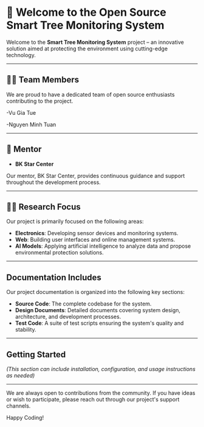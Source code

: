 # 🤗 Welcome to the Open Source Smart Tree Monitoring System

Welcome to the **Smart Tree Monitoring System** project – an innovative solution aimed at protecting the environment using cutting-edge technology.

---

## 🙋‍♀️ Team Members

We are proud to have a dedicated team of open source enthusiasts contributing to the project.  

-Vu Gia Tue 

-Nguyen Minh Tuan

---

## 🧙 Mentor

- **BK Star Center**

Our mentor, BK Star Center, provides continuous guidance and support throughout the development process.

---

## 👩‍💻 Research Focus

Our project is primarily focused on the following areas:
- **Electronics**: Developing sensor devices and monitoring systems.
- **Web**: Building user interfaces and online management systems.
- **AI Models**: Applying artificial intelligence to analyze data and propose environmental protection solutions.

---

## Documentation Includes

Our project documentation is organized into the following key sections:
- **Source Code**: The complete codebase for the system.
- **Design Documents**: Detailed documents covering system design, architecture, and development processes.
- **Test Code**: A suite of test scripts ensuring the system's quality and stability.

---

## Getting Started

*(This section can include installation, configuration, and usage instructions as needed)*

---

We are always open to contributions from the community. If you have ideas or wish to participate, please reach out through our project's support channels.

Happy Coding!
